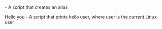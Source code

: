 <o> - A script that creates an alias

Hello you - A script that prints hello user, where user is the current Linux user
